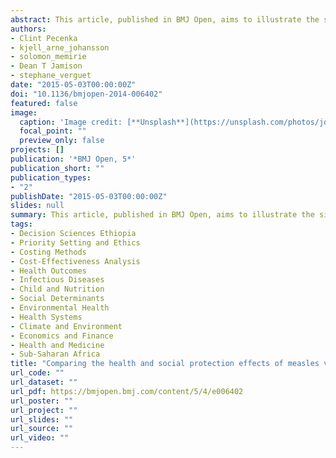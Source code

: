 ```yaml
---
abstract: This article, published in BMJ Open, aims to illustrate the size and distribution of benefits due to the treatment and prevention of diarrhoea (i.e., rotavirus vaccination) in Ethiopia. The authors use an economic model to examine the impacts of universal public finance (UPF) of diarrhoeal treatment alone, as opposed to diarrhoeal treatment along with rotavirus vaccination using extended cost-effectiveness analysis (ECEA). The study finds that diarrhoeal treatment paired with rotavirus vaccination is more cost effective than diarrhoeal treatment alone for the examined metrics (deaths and private expenditures averted). Policymakers should consider multiple benefit streams as well as their scale and incidence when considering public financing of health interventions.
authors:
- Clint Pecenka
- kjell_arne_johansson
- solomon_memirie
- Dean T Jamison
- stephane_verguet
date: "2015-05-03T00:00:00Z"
doi: "10.1136/bmjopen-2014-006402"
featured: false
image:
  caption: 'Image credit: [**Unsplash**](https://unsplash.com/photos/jdD8gXaTZsc)'
  focal_point: ""
  preview_only: false
projects: []
publication: '*BMJ Open, 5*'
publication_short: ""
publication_types:
- "2"
publishDate: "2015-05-03T00:00:00Z"
slides: null
summary: This article, published in BMJ Open, aims to illustrate the size and distribution of benefits due to the treatment and prevention of diarrhoea (i.e., rotavirus vaccination) in Ethiopia. The authors use an economic model to examine the impacts of universal public finance (UPF) of diarrhoeal treatment alone, as opposed to diarrhoeal treatment along with rotavirus vaccination using extended cost-effectiveness analysis (ECEA). The study finds that diarrhoeal treatment paired with rotavirus vaccination is more cost effective than diarrhoeal treatment alone for the examined metrics (deaths and private expenditures averted). Policymakers should consider multiple benefit streams as well as their scale and incidence when considering public financing of health interventions.
tags:
- Decision Sciences Ethiopia
- Priority Setting and Ethics
- Costing Methods
- Cost-Effectiveness Analysis
- Health Outcomes
- Infectious Diseases
- Child and Nutrition
- Social Determinants
- Environmental Health
- Health Systems
- Climate and Environment
- Economics and Finance
- Health and Medicine
- Sub-Saharan Africa
title: "Comparing the health and social protection effects of measles vaccination strategies in Ethiopia: An extended cost-effectiveness analysis"
url_code: ""
url_dataset: ""
url_pdf: https://bmjopen.bmj.com/content/5/4/e006402
url_poster: ""
url_project: ""
url_slides: ""
url_source: ""
url_video: ""
---
```



